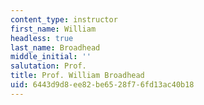 ```yaml
---
content_type: instructor
first_name: William
headless: true
last_name: Broadhead
middle_initial: ''
salutation: Prof.
title: Prof. William Broadhead
uid: 6443d9d8-ee82-be65-28f7-6fd13ac40b18
---
```

